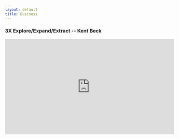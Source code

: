 ```yaml
---
layout: default
title: Business
---
```


### 3X Explore/Expand/Extract -- Kent Beck

<iframe width="560" height="315" src="https://www.youtube-nocookie.com/embed/YGhS8VQpS6s" title="YouTube video player" frameborder="0" allow="accelerometer; autoplay; clipboard-write; encrypted-media; gyroscope; picture-in-picture; web-share" allowfullscreen></iframe>
